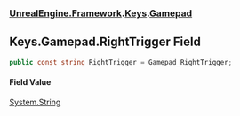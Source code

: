 ### [UnrealEngine.Framework](UnrealEngine_Framework.md 'UnrealEngine.Framework').[Keys](Keys.md 'UnrealEngine.Framework.Keys').[Gamepad](Keys_Gamepad.md 'UnrealEngine.Framework.Keys.Gamepad')
## Keys.Gamepad.RightTrigger Field
```csharp
public const string RightTrigger = Gamepad_RightTrigger;
```
#### Field Value
[System.String](https://docs.microsoft.com/en-us/dotnet/api/System.String 'System.String')
